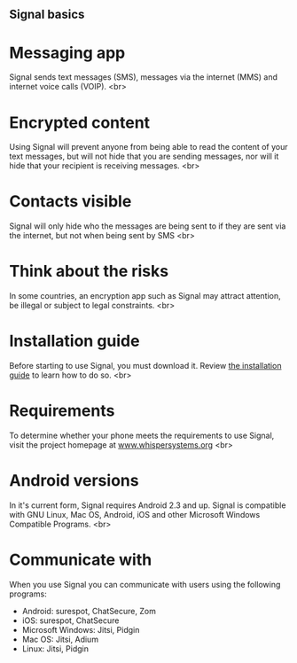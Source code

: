 
## Signal basics

# Messaging app
Signal sends text messages (SMS), messages via the internet (MMS) and internet voice calls (VOIP).
&lt;br&gt;
# Encrypted content
Using Signal will prevent anyone from being able to read the content of your text messages, but will not hide that you are sending messages, nor will it hide that your recipient is receiving messages.
&lt;br&gt;
# Contacts visible
Signal will only hide who the messages are being sent to if they are sent via the internet, but not when being sent by SMS
&lt;br&gt;
# Think about the risks
In some countries, an encryption app such as Signal may attract attention, be illegal or subject to legal constraints.
&lt;br&gt;
# Installation guide
Before starting to use Signal, you must download it. Review [the installation guide](topics/tool-2-signal/0-getting-started/4-1-howto-install.md) to learn how to do so.
&lt;br&gt;
# Requirements
To determine whether your phone meets the requirements to use Signal, visit the project homepage at www.whispersystems.org
&lt;br&gt;
# Android versions
In it&#39;s current form, Signal requires Android 2.3 and up. Signal is compatible with GNU Linux, Mac OS, Android, iOS and other Microsoft Windows Compatible Programs.
&lt;br&gt;
# Communicate with
When you use Signal you can communicate with users using the following programs:
 - Android: surespot, ChatSecure, Zom
 - iOS: surespot, ChatSecure
 - Microsoft Windows: Jitsi, Pidgin
 - Mac OS: Jitsi, Adium
 - Linux: Jitsi, Pidgin
